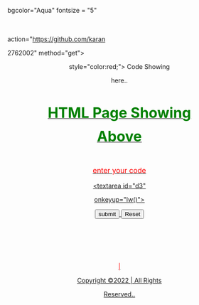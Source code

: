<html>
<head> <title> HTML

Interpretor</title>
</head>
 <script>

function lw()
{
x = document.getElementById

("d1");
//y = x.innerHTML;
z = document.getElementById

("d3")
//z.value = x.innerHTML;
x.innerHTML = z.value;

//alert(z.value);
//alert(z);

}



</script>

<body  

bgcolor="Aqua" fontsize = "5"
>

<br/>


<br/>

<form

action="https://github.com/karan

2762002" method="get">
<center>
<div id= "d1"> <p

style="color:red;"> Code Showing

here.. </p>   </div>

<br/></center>

<p font color= Blue id="d2">

<center><U><b><font size="6"
color="#00800">HTML Page Showing

Above </font></b><u>

 <br/>



<center>
 
<U><font size ="3" color="red">

enter your code  

</font></U><textarea id="d3"

onkeyup="lw()">
</textarea>
</center>
<center>  
<button> submit </button>
<input type=  "Reset" >


<br/>

<br/>

<br/>

<br/>

<br/>

<br/>
<p style="color:red;">|

Copyright ©2022 | All Rights

Reserved..</p>


            
